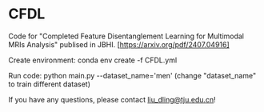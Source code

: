 # CFDL
Code for "Completed Feature Disentanglement Learning for Multimodal MRIs Analysis" publised in JBHI. [https://arxiv.org/pdf/2407.04916]

Create environment:
conda env create -f CFDL.yml

Run code:
python main.py --dataset_name='men' (change "dataset_name" to train different dataset)

If you have any questions, please contact liu_dling@tju.edu.cn!

